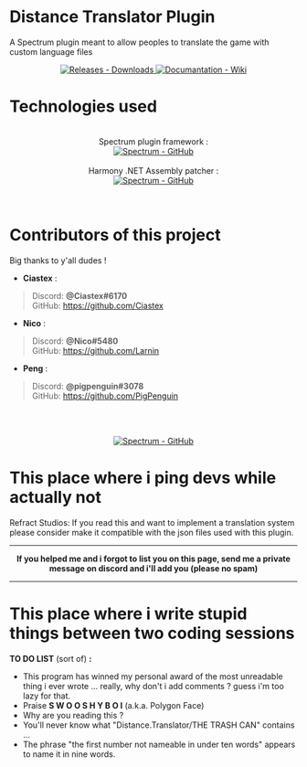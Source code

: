 # Distance Translator Plugin
A Spectrum plugin meant to allow peoples to translate the game with custom language files

<p align="center">
  <a href="https://github.com/REHERC/Distance.Translator/releases">
    <img src="https://img.shields.io/badge/Releases-Downloads-4BC51D.svg" alt="Releases - Downloads" />
  </a>
  <a href="https://github.com/REHERC/Distance.Translator/wiki">
    <img src="https://img.shields.io/badge/Documentation-Wiki-4BC51D.svg" alt="Documantation - Wiki" />
  </a>
</p>

# Technologies used
<p align="center">
<br>Spectrum plugin framework : <br>
<a href="https://github.com/Ciastex/Spectrum"><img src="https://img.shields.io/badge/Ciastex/Spectrum-GitHub-268CCC.svg" alt="Spectrum - GitHub" /></a><br>
<br>Harmony .NET Assembly patcher : <br>
<a href="https://github.com/pardeike/Harmony"><img src="https://img.shields.io/badge/Pardeike/Harmony-GitHub-268CCC.svg" alt="Spectrum - GitHub" /></a><br>
</p>
<br>

# Contributors of this project
Big thanks to y'all dudes !
- <b>Ciastex</b> :
>	Discord: <b>@Ciastex#6170</b><br>
>	GitHub: https://github.com/Ciastex

- <b>Nico</b> :
> 	Discord: <b>@Nico#5480</b><br>
>   GitHub: https://github.com/Larnin
>   
- <b>Peng</b> :
>	Discord: <b>@pigpenguin#3078</b><br>
>   GitHub: https://github.com/PigPenguin

<br><br>
<p align="center"><a href="https://discordapp.com/invite/Distance"><img src="https://img.shields.io/badge/Distance%20discord%20server-Discord%20invitation-7289da.svg" alt="Spectrum - GitHub" /></a></p>

# This place where i ping devs while actually not
Refract Studios: If you read this and want to implement a translation system please consider make it compatible with the json files used with this plugin.

-----
<p align="center"><b>If you helped me and i forgot to list you on this page, send me a private message on discord and i'll add you (please no spam)</b></p>

-----
# This place where i write stupid things between two coding sessions
**TO DO LIST** (sort of) **:**
- This program has winned my personal award of the most unreadable thing i ever wrote ... really, why don't i add comments ? guess i'm too lazy for that.
- Praise **S W O O S H Y B O I** (a.k.a. Polygon Face)
- Why are you reading this ?
- You'll never know what "Distance.Translator/THE TRASH CAN" contains ...
- The phrase "the first number not nameable in under ten words" appears to name it in nine words.